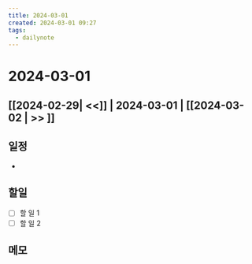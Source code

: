 ```yaml
---
title: 2024-03-01
created: 2024-03-01 09:27
tags:
  - dailynote
---
```

# 2024-03-01
## [[2024-02-29| <<]] | 2024-03-01 | [[2024-03-02 | >> ]]

## 일정
- 

## 할일
- [ ] 할 일 1
- [ ] 할 일 2

## 메모

